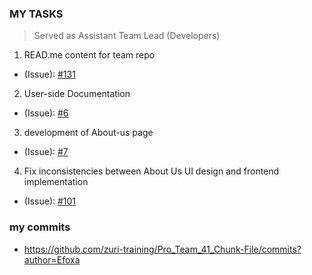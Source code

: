 ### MY TASKS
> Served as Assistant Team Lead (Developers)
1. READ.me content for team repo 
- (Issue): [#131](https://github.com/zuri-training/Pro_Team_41_Chunk-File/issues/131)

2. User-side Documentation 
- (Issue): [#6](https://github.com/zuri-training/Pro_Team_41_Chunk-File/issues/6)

3. development of About-us page 
- (Issue): [#7](https://github.com/zuri-training/Pro_Team_41_Chunk-File/issues/7)

4. Fix inconsistencies between About Us UI design and frontend implementation
- (Issue): [#101](https://github.com/zuri-training/Pro_Team_41_Chunk-File/issues/101)
     
### my commits
- https://github.com/zuri-training/Pro_Team_41_Chunk-File/commits?author=Efoxa
